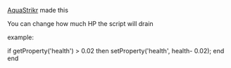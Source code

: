 [AquaStrikr](https://twitter.com/aqua_strikr) made this


You can change how much HP the script will drain

example:

if getProperty('health') > 0.02 then
        setProperty('health', health- 0.02);
    end
end
